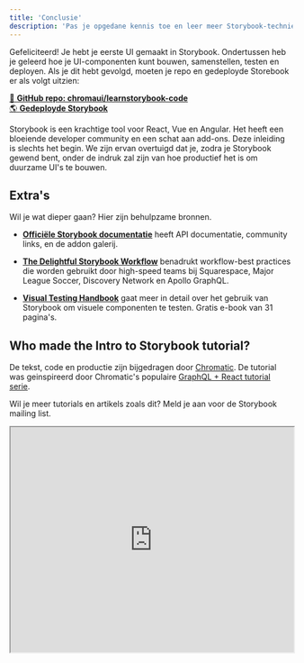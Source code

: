 ```yaml
---
title: 'Conclusie'
description: 'Pas je opgedane kennis toe en leer meer Storybook-technieken'
---
```


Gefeliciteerd! Je hebt je eerste UI gemaakt in Storybook. Ondertussen heb je geleerd hoe je UI-componenten kunt bouwen, samenstellen, testen en deployen. Als je dit hebt gevolgd, moeten je repo en gedeployde Storebook er als volgt uitzien:

[📕 **GitHub repo: chromaui/learnstorybook-code**](https://github.com/chromaui/learnstorybook-code)
<br/>
[🌎 **Gedeployde Storybook**](https://master--5ccbe484c994280020b6d128.chromatic.com)

Storybook is een krachtige tool voor React, Vue en Angular. Het heeft een bloeiende developer community en een schat aan add-ons. Deze inleiding is slechts het begin. We zijn ervan overtuigd dat je, zodra je Storybook gewend bent, onder de indruk zal zijn van hoe productief het is om duurzame UI's te bouwen.

## Extra's

Wil je wat dieper gaan? Hier zijn behulpzame bronnen.

- [**Officiële Storybook documentatie**](https://storybook.js.org/docs/react/get-started/introduction) heeft API documentatie, community links, en de addon galerij.

- [**The Delightful Storybook Workflow**](https://www.chromatic.com/blog/the-delightful-storybook-workflow) benadrukt workflow-best practices die worden gebruikt door high-speed teams bij Squarespace, Major League Soccer, Discovery Network en Apollo GraphQL.

- [**Visual Testing Handbook**](https://storybook.js.org/tutorials/visual-testing-handbook/) gaat meer in detail over het gebruik van Storybook om visuele componenten te testen. Gratis e-book van 31 pagina's.

## Who made the Intro to Storybook tutorial?

De tekst, code en productie zijn bijgedragen door [Chromatic](https://www.chromatic.com/?utm_source=storybook_website&utm_medium=link&utm_campaign=storybook). De tutorial was geinspireerd door Chromatic's populaire [GraphQL + React tutorial serie](https://www.chromatic.com/blog/graphql-react-tutorial-part-1-6).

Wil je meer tutorials en artikels zoals dit? Meld je aan voor de Storybook mailing list.

<iframe style="height:400px;width:100%;max-width:800px;margin:0px auto;" src="https://upscri.be/d42fc0?as_embed"></iframe>
